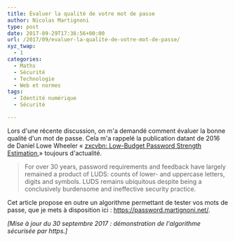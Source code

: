 ```yaml
---
title: Évaluer la qualité de votre mot de passe
author: Nicolas Martignoni
type: post
date: 2017-09-29T17:36:56+00:00
url: /2017/09/evaluer-la-qualite-de-votre-mot-de-passe/
xyz_twap:
  - 1
categories:
  - Maths
  - Sécurité
  - Technologie
  - Web et normes
tags:
  - Identité numérique
  - Sécurité

---
```

Lors d'une récente discussion, on m'a demandé comment évaluer la bonne qualité d'un mot de passe. Cela m'a rappelé la publication datant de 2016 de Daniel Lowe Wheeler « [zxcvbn: Low-Budget Password Strength Estimation][1],» toujours d'actualité.

> For over 30 years, password requirements and feedback have largely remained a product of LUDS: counts of lower- and uppercase letters, digits and symbols. LUDS remains ubiquitous despite being a conclusively burdensome and ineffective security practice.

Cet article propose en outre un algorithme permettant de tester vos mots de passe, que je mets à disposition ici : <a href="https://password.martignoni.net/">https://password.martignoni.net/</a>.

_[Mise à jour du 30 septembre 2017 : démonstration de l'algorithme sécurisée par https.]_

 [1]: https://www.usenix.org/conference/usenixsecurity16/technical-sessions/presentation/wheeler/

<!--more-->
